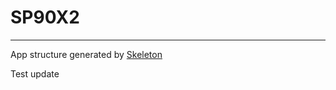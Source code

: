 # SP90X2
***
App structure generated by [Skeleton](https://github.com/EtienneLem/skeleton)

Test update
